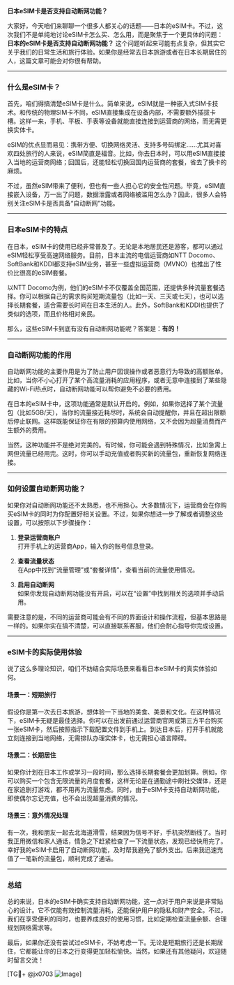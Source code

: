**日本eSIM卡是否支持自动断网功能？**

大家好，今天咱们来聊聊一个很多人都关心的话题——日本的eSIM卡。不过，这次我们不是单纯地讨论eSIM卡怎么买、怎么用，而是聚焦于一个更具体的问题：**日本的eSIM卡是否支持自动断网功能？** 这个问题听起来可能有点复杂，但其实它关乎我们的日常生活和旅行体验。如果你是经常去日本旅游或者在日本长期居住的人，这篇文章可能会对你很有帮助。

---

### 什么是eSIM卡？

首先，咱们得搞清楚eSIM卡是什么。简单来说，eSIM就是一种嵌入式SIM卡技术。和传统的物理SIM卡不同，eSIM直接集成在设备内部，不需要额外插拔卡槽。这样一来，手机、平板、手表等设备就能直接连接到运营商的网络，而无需更换实体卡。

eSIM的优点显而易见：携带方便、切换网络灵活、支持多号码绑定……尤其对喜欢四处旅行的人来说，eSIM简直是福音。比如，你去日本时，可以用eSIM直接接入当地的运营商网络；回国后，还能轻松切换回国内运营商的套餐，省去了换卡的麻烦。

不过，虽然eSIM带来了便利，但也有一些人担心它的安全性问题。毕竟，eSIM直接嵌入设备，万一出了问题，数据泄露或者网络被滥用怎么办？因此，很多人会特别关注eSIM卡是否具备“自动断网”功能。

---

### 日本eSIM卡的特点

在日本，eSIM卡的使用已经非常普及了。无论是本地居民还是游客，都可以通过eSIM轻松享受高速网络服务。目前，日本主流的电信运营商如NTT Docomo、SoftBank和KDDI都支持eSIM业务，甚至一些虚拟运营商（MVNO）也推出了性价比很高的eSIM套餐。

以NTT Docomo为例，他们的eSIM卡不仅覆盖全国范围，还提供多种流量套餐选择。你可以根据自己的需求购买短期流量包（比如一天、三天或七天），也可以选择长期套餐，适合需要长时间在日本生活的人。此外，SoftBank和KDDI也提供了类似的选项，而且价格相对亲民。

那么，这些eSIM卡到底有没有自动断网功能呢？答案是：**有的！**

---

### 自动断网功能的作用

自动断网功能的主要作用是为了防止用户因误操作或者恶意行为导致的高额账单。比如，当你不小心打开了某个高流量消耗的应用程序，或者无意中连接到了某些隐藏的Wi-Fi热点时，自动断网功能可以帮你避免不必要的费用。

在日本的eSIM卡中，这项功能通常是默认开启的。例如，如果你选择了某个流量包（比如5GB/天），当你的流量接近耗尽时，系统会自动提醒你，并且在超出限额后停止联网。这样既能保证你在有限的预算内使用网络，又不会因为超量消费而产生额外的费用。

当然，这种功能并不是绝对完美的。有时候，你可能会遇到特殊情况，比如急需上网但流量已经用完。这时，你可以手动充值或者购买新的流量包，重新恢复网络连接。

---

### 如何设置自动断网功能？

如果你对自动断网功能还不太熟悉，也不用担心。大多数情况下，运营商会在你购买eSIM卡的同时为你配置好相关设置。不过，如果你想进一步了解或者调整这些设置，可以按照以下步骤操作：

1. **登录运营商账户**  
   打开手机上的运营商App，输入你的账号信息登录。

2. **查看流量状态**  
   在App中找到“流量管理”或“套餐详情”，查看当前的流量使用情况。

3. **启用自动断网**  
   如果你发现自动断网功能没有开启，可以在“设置”中找到相关的选项并手动启用。

需要注意的是，不同的运营商可能会有不同的界面设计和操作流程，但基本思路是一样的。如果你实在搞不清楚，可以直接联系客服，他们会耐心指导你完成设置。

---

### eSIM卡的实际使用体验

说了这么多理论知识，咱们不妨结合实际场景来看看日本eSIM卡的真实体验如何。

#### 场景一：短期旅行
假设你是第一次去日本旅游，想体验一下当地的美食、美景和文化。在这种情况下，eSIM卡无疑是最佳选择。你可以在出发前通过运营商官网或第三方平台购买一张eSIM卡，然后按照指示下载配置文件到手机上。到达日本后，打开手机就能立刻连接到当地网络，无需排队办理实体卡，也无需担心语言障碍。

#### 场景二：长期居住
如果你计划在日本工作或学习一段时间，那么选择长期套餐会更加划算。例如，你可以购买一个包含无限流量的月度套餐，这样无论是在通勤途中刷社交媒体，还是在家追剧打游戏，都不用再为流量焦虑。同时，由于eSIM卡支持自动断网功能，即使偶尔忘记充值，也不会出现超量消费的情况。

#### 场景三：意外情况处理
有一次，我和朋友一起去北海道滑雪，结果因为信号不好，手机突然断线了。当时我正用微信和家人通话，情急之下赶紧检查了一下流量状态，发现已经快用完了。幸好我的eSIM卡启用了自动断网功能，及时帮我避免了额外支出。后来我迅速充值了一笔新的流量包，顺利完成了通话。

---

### 总结

总的来说，日本的eSIM卡确实支持自动断网功能，这一点对于用户来说是非常贴心的设计。它不仅能有效控制流量消耗，还能保护用户的隐私和财产安全。不过，我们在享受便利的同时，也要养成良好的使用习惯，比如定期检查流量余额、合理规划网络需求等。

最后，如果你还没有尝试过eSIM卡，不妨考虑一下。无论是短期旅行还是长期居住，它都能让你的日本之行变得更加轻松愉快。当然，如果还有其他疑问，欢迎随时留言交流！

[TG💪+ @jx0703 ![Image](https://github.com/user-attachments/assets/dbca1d08-cadb-493c-b0ec-ad6f7a83f270)]